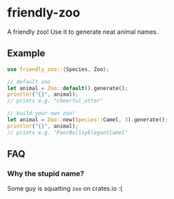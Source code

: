 # friendly-zoo

A friendly zoo! Use it to generate neat animal names.

## Example

```rust
use friendly_zoo::{Species, Zoo};

// default zoo
let animal = Zoo::default().generate();
println!("{}", animal);
// prints e.g. "cheerful_otter"

// build your own zoo!
let animal = Zoo::new(Species::Camel, 3).generate();
println!("{}", animal);
// prints e.g. "PoorBallsyElegantCamel"
```

## FAQ

### Why the stupid name?

Some guy is squatting `zoo` on crates.io :(
